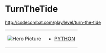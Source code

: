 # TurnTheTide 

http://codecombat.com/play/level/turn-the-tide
<table>
<tr>
<td>

![Hero Picture](hero.png?raw=true "Hero Picture")

</td>
<td>
<ul>
<li>

[PYTHON](TurnTheTide.py)

</li>
</td>
</tr>
<table>